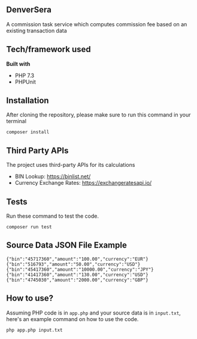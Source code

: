 ## DenverSera
A commission task service which computes commission fee based on an existing transaction data

## Tech/framework used
<b>Built with</b>
- PHP 7.3
- PHPUnit

## Installation
After cloning the repository, please make sure to run this command in your terminal
```
composer install
```

## Third Party APIs
The project uses third-party APIs for its calculations
- BIN Lookup: https://binlist.net/
- Currency Exchange Rates: https://exchangeratesapi.io/

## Tests
Run these command to test the code.
```
composer run test
```

## Source Data JSON File Example
```
{"bin":"45717360","amount":"100.00","currency":"EUR"}
{"bin":"516793","amount":"50.00","currency":"USD"}
{"bin":"45417360","amount":"10000.00","currency":"JPY"}
{"bin":"41417360","amount":"130.00","currency":"USD"}
{"bin":"4745030","amount":"2000.00","currency":"GBP"}

```
## How to use?
Assuming PHP code is in `app.php` and your source data is in `input.txt`, here's an example command on how to use the code.
```
php app.php input.txt
```
